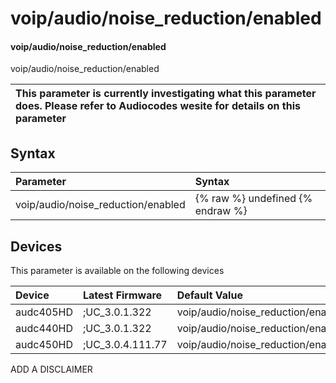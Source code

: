 ﻿---
description: voip/audio/noise_reduction/enabled
search: false
---

# voip/audio/noise_reduction/enabled

#### voip/audio/noise_reduction/enabled

voip/audio/noise_reduction/enabled


| This parameter is currently investigating what this parameter does. Please refer to Audiocodes wesite for details on this parameter | 
| :--- |

## Syntax
| Parameter | Syntax |
| :--- | :--- |
|voip/audio/noise_reduction/enabled | {% raw %} undefined {% endraw %}|

## Devices
This parameter is available on the following devices

| Device | Latest Firmware | Default Value |
|:---|:---|:---|
| audc405HD | ;UC_3.0.1.322 | voip/audio/noise_reduction/enabled=1 
| audc440HD | ;UC_3.0.1.322 | voip/audio/noise_reduction/enabled=1 
| audc450HD | ;UC_3.0.4.111.77 | voip/audio/noise_reduction/enabled=1 

ADD A DISCLAIMER
